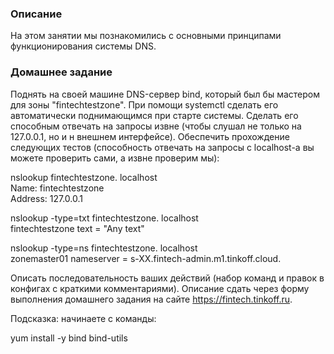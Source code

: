 ### Описание

На этом занятии мы познакомились с основными принципами функционирования системы DNS.

### Домашнее задание

Поднять на своей машине DNS-сервер bind, который был бы мастером для зоны "fintechtestzone". При помощи systemctl сделать его автоматически поднимающимся при старте системы. Сделать его способным отвечать на запросы извне (чтобы слушал не только на 127.0.0.1, но и н внешнем интерфейсе). Обеспечить прохождение следующих тестов (способность отвечать на запросы с localhost-а вы можете проверить сами, а извне проверим мы):

 nslookup fintechtestzone. localhost  
Name:	fintechtestzone  
Address: 127.0.0.1

 nslookup -type=txt fintechtestzone. localhost  
fintechtestzone	text = "Any text"

 nslookup -type=ns fintechtestzone. localhost  
zonemaster01	nameserver = s-XX.fintech-admin.m1.tinkoff.cloud.

Описать последовательность ваших действий (набор команд и правок в конфигах с краткими комментариями). Описание сдать через форму выполнения домашнего задания на сайте https://fintech.tinkoff.ru.

Подсказка: начинаете с команды:

 yum install -y bind bind-utils